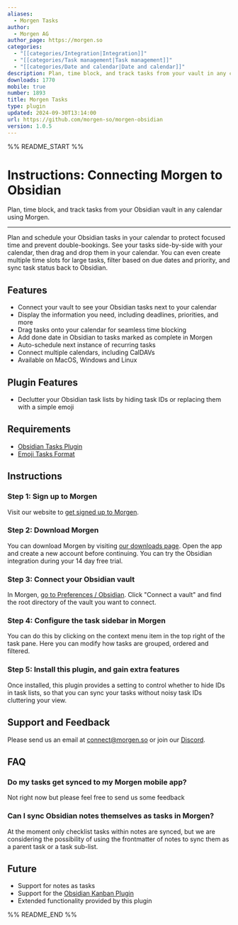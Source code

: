 ```yaml
---
aliases:
  - Morgen Tasks
author:
  - Morgen AG
author_page: https://morgen.so
categories:
  - "[[categories/Integration|Integration]]"
  - "[[categories/Task management|Task management]]"
  - "[[categories/Date and calendar|Date and calendar]]"
description: Plan, time block, and track tasks from your vault in any calendar using Morgen.
downloads: 1770
mobile: true
number: 1893
title: Morgen Tasks
type: plugin
updated: 2024-09-30T13:14:00
url: https://github.com/morgen-so/morgen-obsidian
version: 1.0.5
---
```


%% README_START %%

# Instructions: Connecting Morgen to Obsidian

Plan, time block, and track tasks from your Obsidian vault in any calendar using Morgen.

-----

Plan and schedule your Obsidian tasks in your calendar to protect focused time
and prevent double-bookings. See your tasks side-by-side with your calendar,
then drag and drop them in your calendar. You can even create multiple time
slots for large tasks, filter based on due dates and priority, and sync task
status back to Obsidian.

## Features

- Connect your vault to see your Obsidian tasks next to your calendar
- Display the information you need, including deadlines, priorities, and more
- Drag tasks onto your calendar for seamless time blocking
- Add done date in Obsidian to tasks marked as complete in Morgen
- Auto-schedule next instance of recurring tasks
- Connect multiple calendars, including CalDAVs
- Available on MacOS, Windows and Linux

## Plugin Features
 - Declutter your Obsidian task lists by hiding task IDs or replacing them with a simple emoji

## Requirements

 - [Obsidian Tasks Plugin](https://publish.obsidian.md/tasks/Introduction)
 - [Emoji Tasks Format](https://publish.obsidian.md/tasks/Reference/Task+Formats/Tasks+Emoji+Format)

## Instructions

### Step 1: Sign up to Morgen

Visit our website to [get signed up to Morgen](https://platform.morgen.so/auth/signup).

### Step 2: Download Morgen

You can download Morgen by visiting [our downloads page](https://platform.morgen.so/download).
Open the app and create a new account before continuing. You can try the
Obsidian integration during your 14 day free trial.

### Step 3: Connect your Obsidian vault

In Morgen,
<a href="morgen://open-preferences-obsidian">go to Preferences / Obsidian</a>.
Click "Connect a vault" and find the root directory of the vault you want to connect.

### Step 4: Configure the task sidebar in Morgen

You can do this by clicking on the context menu item in the top right of the
task pane. Here you can modify how tasks are grouped, ordered and filtered.

### Step 5: Install this plugin, and gain extra features

Once installed, this plugin provides a setting to control whether to hide IDs in task 
lists, so that you can sync your tasks without noisy task IDs cluttering your view.

## Support and Feedback

Please send us an email at [connect@morgen.so](mailto:connect@morgen.so) or join
our [Discord](https://discord.gg/KNaeNhZ9yf).

## FAQ

### Do my tasks get synced to my Morgen mobile app?

Not right now but please feel free to send us some feedback

### Can I sync Obsidian notes themselves as tasks in Morgen?

At the moment only checklist tasks within notes are synced, but we are
considering the possibility of using the frontmatter of notes to sync them
as a parent task or a task sub-list.

## Future

 - Support for notes as tasks
 - Support for the [Obsidian Kanban Plugin](https://morgen.canny.io/feature-requests/p/obsidian-integration-kanban-plugin-support)
 - Extended functionality provided by this plugin



%% README_END %%
